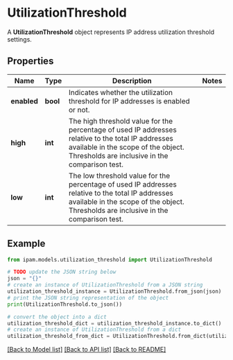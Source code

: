 # UtilizationThreshold

A __UtilizationThreshold__ object represents IP address utilization threshold settings.

## Properties

Name | Type | Description | Notes
------------ | ------------- | ------------- | -------------
**enabled** | **bool** | Indicates whether the utilization threshold for IP addresses is enabled or not. | 
**high** | **int** | The high threshold value for the percentage of used IP addresses relative to the total IP addresses available in the scope of the object. Thresholds are inclusive in the comparison test. | 
**low** | **int** | The low threshold value for the percentage of used IP addresses relative to the total IP addresses available in the scope of the object. Thresholds are inclusive in the comparison test. | 

## Example

```python
from ipam.models.utilization_threshold import UtilizationThreshold

# TODO update the JSON string below
json = "{}"
# create an instance of UtilizationThreshold from a JSON string
utilization_threshold_instance = UtilizationThreshold.from_json(json)
# print the JSON string representation of the object
print(UtilizationThreshold.to_json())

# convert the object into a dict
utilization_threshold_dict = utilization_threshold_instance.to_dict()
# create an instance of UtilizationThreshold from a dict
utilization_threshold_from_dict = UtilizationThreshold.from_dict(utilization_threshold_dict)
```
[[Back to Model list]](../README.md#documentation-for-models) [[Back to API list]](../README.md#documentation-for-api-endpoints) [[Back to README]](../README.md)


